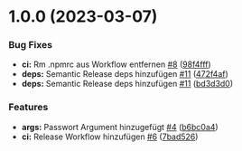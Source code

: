 # 1.0.0 (2023-03-07)


### Bug Fixes

* **ci:** Rm .npmrc aus Workflow entfernen [#8](https://github.com/Neuvernetzung/ship-with-env-and-docker/issues/8) ([98f4fff](https://github.com/Neuvernetzung/ship-with-env-and-docker/commit/98f4fffd58afedef60615b4e0deed1f0519d7aa7))
* **deps:** Semantic Release deps hinzufügen [#11](https://github.com/Neuvernetzung/ship-with-env-and-docker/issues/11) ([472f4af](https://github.com/Neuvernetzung/ship-with-env-and-docker/commit/472f4af6fd113ef68f5935b6a21f3c67e95f905a))
* **deps:** Semantic Release deps hinzufügen [#11](https://github.com/Neuvernetzung/ship-with-env-and-docker/issues/11) ([bd3d3d0](https://github.com/Neuvernetzung/ship-with-env-and-docker/commit/bd3d3d09e783d76a02975dc11c01656b426019d4))


### Features

* **args:** Passwort Argument hinzugefügt [#4](https://github.com/Neuvernetzung/ship-with-env-and-docker/issues/4) ([b6bc0a4](https://github.com/Neuvernetzung/ship-with-env-and-docker/commit/b6bc0a466cec297db5ab22fd3f59e9023d774870))
* **ci:** Release Workflow hinzufügen [#6](https://github.com/Neuvernetzung/ship-with-env-and-docker/issues/6) ([7bad526](https://github.com/Neuvernetzung/ship-with-env-and-docker/commit/7bad526bdff2e2725d2f58247128460beaca4a22))
